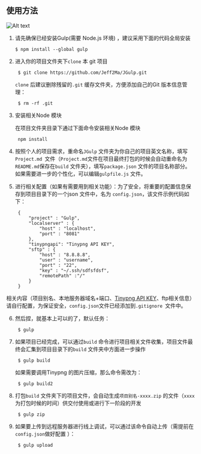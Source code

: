## 使用方法

![Alt text](./images/info.png)


1.  请先确保已经安装Gulp(需要 Node.js 环境) ，建议采用下面的代码全局安装

		$ npm install --global gulp 

2. 进入你的项目文件夹下`clone` 本 git 项目

		$ git clone https://github.com/Jeff2Ma/JGulp.git

   `clone` 后建议删除残留的`.git` 缓存文件夹，方便添加自己的Git 版本信息管理：
   
  		$ rm -rf .git  
		
3. 安装相关Node 模块

	在项目文件夹目录下通过下面命令安装相关Node 模块

		npm install 

4. 按照个人的项目需求，重命名`JGulp` 文件夹为你自己的项目英文名称，填写`Project.md `文件（`Project.md`文件在项目最终打包的时候会自动重命名为`README.md`保存在`build` 文件夹），填写`package.json` 文件的项目名称部分。如果需要进一步的个性化，可以编辑`gulpfile.js` 文件。

5. 进行相关配置（如果有需要用到相关功能）：为了安全，将重要的配置信息保存到项目目录下的一个json 文件中，名为 `config.json`，该文件示例代码如下：

		{
			"project" : "Gulp", 	
			"localserver" : {
    			"host" : "localhost",
    			"port" : "8081"
  			},
 			"tinypngapi": "Tinypng API KEY",
 			"sftp" : {
    			"host" : "8.8.8.8",
    			"user" : "username",
   				"port" : "22",
    			"key" : "~/.ssh/sdfsfdsf",
    			"remotePath" :"/"
 			}
		}   
相关内容（项目别名、本地服务器域名+端口、[Tinypng API KEY](https://tinypng.com/developers)、ftp相关信息）请自行配置，为保证安全，`config.json`文件已经添加到`.gitignore `文件中。
		
6. 然后捏，就基本上可以的了，默认任务：

		$ gulp
	
7. 如果项目已经完成，可以通过`build` 命令进行项目相关文件收集，项目文件最终会汇集到项目目录下的`build` 文件夹中方面进一步操作

		$ gulp build

	如果需要调用Tinypng 的图片压缩，那么命令需改为：

		$ gulp build2

8. 打包`build` 文件夹下的项目文件，会自动生成`项目别名-xxxx.zip` 的文件（`xxxx` 为打包时候的时间）供交付使用或进行下一阶段的开发

		$ gulp zip
		
9. 如果要上传到远程服务器进行线上调试，可以通过该命令自动上传（需提前在 `config.json`做好配置 ）：

		$ gulp upload 